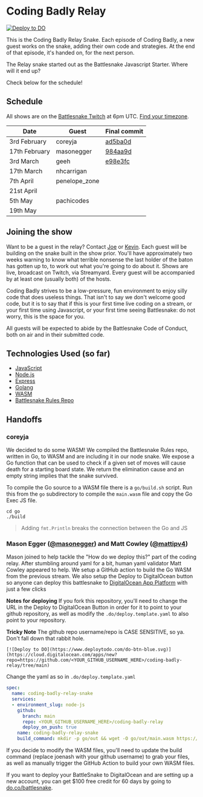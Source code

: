 # Coding Badly Relay
[![Deploy to DO](https://www.deploytodo.com/do-btn-blue.svg)](https://cloud.digitalocean.com/apps/new?repo=https://github.com/masonegger/coding-badly-relay/tree/main)

This is the Coding Badly Relay Snake. Each episode of Coding Badly, a new guest works on the snake, adding their own code and strategies. At the end of that episode, it's handed on, for the next person.

The Relay snake started out as the Battlesnake Javascript Starter. Where will it end up?

Check below for the schedule!

## Schedule

All shows are on the [Battlesnake Twitch](https://battlesnake.tv) at 6pm UTC. [Find your timezone](https://everytimezone.com/convert/pdt/11am).

| Date          | Guest | Final commit |
| ------------- | ----- | ------------ |
| 3rd February  |   coreyja    |       [ad5ba0d](https://github.com/joenash/coding-badly-relay/commit/ad5ba0d2076c312619089f68496bef29d484b3eb)       |
| 17th February | masonegger  |       [984aa9d](https://github.com/joenash/coding-badly-relay/commit/984aa9db4329779ddcc6ac615078c05d44da6948)       |
| 3rd March     | geeh  |       [e98e3fc](https://github.com/joenash/coding-badly-relay/commit/e98e3fc7a4b49eb8059561fdd1a5becafbfab815)       |
| 17th March    |   nhcarrigan    |              |
| 7th April     |   penelope_zone    |              |
| 21st April    |       |              |
| 5th May       |   pachicodes   |              |
| 19th May      |       |              |

## Joining the show

Want to be a guest in the relay? Contact [Joe](https://twitter.com/jna_sh) or [Kevin](https://twitter.com/_phzn). Each guest will be building on the snake built in the show prior. You'll have approximately two weeks warning to know what terrible nonsense the last holder of the baton has gotten up to, to work out what you're going to do about it. Shows are live, broadcast on Twitch, via Streamyard. Every guest will be accompanied by at least one (usually both) of the hosts.

Coding Badly strives to be a low-pressure, fun environment to enjoy silly code that does useless things. That isn't to say we don't welcome good code, but it is to say that if this is your first time live coding on a stream, or your first time using Javascript, or your first time seeing Battlesnake: do not worry, this is the space for you.

All guests will be expected to abide by the Battlesnake Code of Conduct, both on air and in their submitted code.

## Technologies Used (so far)

- [JavaScript](https://www.javascript.com/)
- [Node.js](https://nodejs.dev/)
- [Express](https://expressjs.com/)
- [Golang](https://go.dev/)
- [WASM](https://webassembly.org/)
- [Battlesnake Rules Repo](https://github.com/BattlesnakeOfficial/rules)

## Handoffs

### coreyja

We decided to do some WASM! We compiled the Battlesnake Rules repo, written in Go, to WASM and are including it in our node snake.
We expose a Go function that can be used to check if a given set of moves will cause death for a starting board state. We return the elimination cause
and an empty string implies that the snake survived.

To compile the Go source to a WASM file there is a `go/build.sh` script. Run this from the `go` subdirectory to compile the `main.wasm` file and copy the Go Exec JS file.

```
cd go
./build
```

> Adding `fmt.Println` breaks the connection between the Go and JS

### Mason Egger ([@masonegger](https://twitter.com/masonegger)) and Matt Cowley ([@mattipv4](https://twitter.com/MattIPv4))

Mason joined to help tackle the "How do we deploy this?" part of the coding relay.
After stumbling around yaml for a bit, human yaml validator Matt Cowley appeared to help.
We setup a GitHub action to build the Go WASM from the previous stream. We also setup
the Deploy to DigitalOcean button so anyone can deploy this battlesnake to [DigitalOcean App Platform](https://www.digitalocean.com/products/app-platform) with just a few clicks

**Notes for deploying** If you fork this repository, you'll need to change the URL in the Deploy to DigitalOcean Button in order for it to point to your github repository, as well as modify the `.do/deploy.template.yaml` to also point to your repository.

**Tricky Note** The github repo username/repo is CASE SENSITIVE, so ya. Don't fall down that rabbit hole.

`[![Deploy to DO](https://www.deploytodo.com/do-btn-blue.svg)](https://cloud.digitalocean.com/apps/new?repo=https://github.com/<YOUR_GITHUB_USERNAME_HERE>/coding-badly-relay/tree/main)`

Change the yaml as so in `.do/deploy.template.yaml`
```yaml
spec:
  name: coding-badly-relay-snake
  services:
  - environment_slug: node-js
    github:
      branch: main
      repo: <YOUR_GITHUB_USERNAME_HERE>/coding-badly-relay
      deploy_on_push: true
    name: coding-badly-relay-snake
    build_command: mkdir -p go/out && wget -O go/out/main.wasm https://github.com/joenash/coding-badly-relay/releases/download/latest/main.wasm && wget -O go/out/wasm_exec.js https://github.com/joenash/coding-badly-relay/releases/download/latest/wasm_exec.js
```

If you decide to modify the WASM files, you'll need to update the build command (replace joenash with your github username) to grab your files, as well as manually trigger the GitHub Action to build your own WASM files.

If you want to deploy your BattleSnake to DigitalOcean and are setting up a new account, you can get
$100 free credit for 60 days by going to [do.co/battlesnake](https://do.co/battlesnake).
